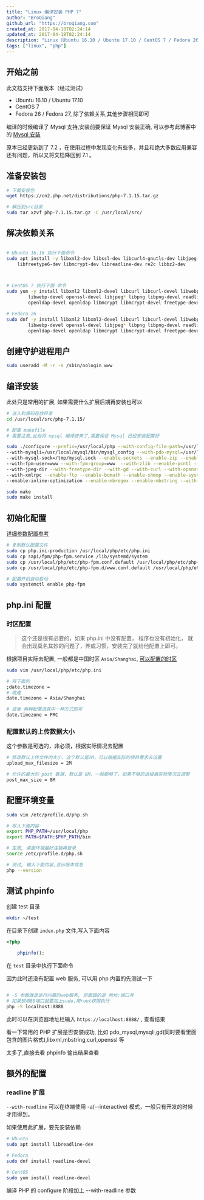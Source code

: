 ```yaml
---
title: "Linux 编译安装 PHP 7"
author: "BroQiang"
github_url: "https://broqiang.com"
created_at: 2017-04-18T02:24:14
updated_at: 2017-04-18T02:24:14
description: "Linux（Ubuntu 16.10 / Ubuntu 17.10 / CentOS 7 / Fedora 26 / Fedora 27） 编译安装 PHP 7"
tags: ["linux", "php"]
---
```


## 开始之前

此文档支持下面版本（经过测试）

- Ubuntu 16.10 / Ubuntu 17.10
- CentOS 7
- Fedora 26 / Fedora 27, 除了依赖关系,其他步骤相同即可

编译的时候编译了 Mysql 支持,安装前要保证 Mysql 安装正确, 可以参考此博客中的 [Mysql 安装](https://blog.broqiang.com/posts/11)

原本已经更新到了 7.2 ，在使用过程中发现变化有些多，并且和绝大多数应用兼容还有问题，所以又将文档降回到 7.1 。

## 准备安装包

```bash
# 下载安装包
wget https://cn2.php.net/distributions/php-7.1.15.tar.gz

# 解压到src目录
sudo tar xzvf php-7.1.15.tar.gz -C /usr/local/src/
```

## 解决依赖关系

```bash

# Ubuntu 16.10 执行下面命令
sudo apt install -y libxml2-dev libssl-dev libcurl4-gnutls-dev libjpeg-dev libpng-dev \
    libfreetype6-dev libmcrypt-dev libreadline-dev re2c libbz2-dev



# CentOS 7 执行下面 命令
sudo yum -y install libxml2 libxml2-devel libcurl libcurl-devel libwebp bzip2-devel \
        libwebp-devel openssl-devel libjpeg* libpng libpng-devel readline-devel \
        openldap-devel openldap libmcrypt libmcrypt-devel freetype-devel re2c

# Fedora 26
sudo dnf -y install libxml2 libxml2-devel libcurl libcurl-devel libwebp bzip2-devel \
        libwebp-devel openssl-devel libjpeg* libpng libpng-devel readline-devel \
        openldap-devel openldap libmcrypt libmcrypt-devel freetype-devel re2c

```

## 创建守护进程用户

```bash
sudo useradd -M -r -s /sbin/nologin www
```

## 编译安装

此处只是常用的扩展, 如果需要什么扩展后期再安装也可以

```bash
# 进入到源码存放目录
cd /usr/local/src/php-7.1.15/

# 配置 makefile
# 需要注意,此处将 mysql 编译进来了,需要保证 Mysql 已经安装配置好

sudo ./configure --prefix=/usr/local/php --with-config-file-path=/usr/local/php/etc \
--with-mysqli=/usr/local/mysql/bin/mysql_config --with-pdo-mysql=/usr/local/mysql \
--with-mysql-sock=/tmp/mysql.sock --enable-sockets --enable-zip --enable-fpm \
--with-fpm-user=www --with-fpm-group=www  --with-zlib --enable-pcntl --with-bz2 \
--with-jpeg-dir --with-freetype-dir --with-gd --with-curl --with-openssl --with-mhash \
--with-xmlrpc --enable-ftp --enable-bcmath --enable-shmop --enable-sysvsem --enable-soap \
--enable-inline-optimization --enable-mbregex --enable-mbstring --with-readline

sudo make
sudo make install
```

## 初始化配置

[详细参数配置参考](https://php.net/manual/zh/install.fpm.configuration.php)

```bash
# 复制默认配置文件
sudo cp php.ini-production /usr/local/php/etc/php.ini
sudo cp sapi/fpm/php-fpm.service /lib/systemd/system
sudo cp /usr/local/php/etc/php-fpm.conf.default /usr/local/php/etc/php-fpm.conf
sudo cp /usr/local/php/etc/php-fpm.d/www.conf.default /usr/local/php/etc/php-fpm.d/www.conf

# 配置开机自动启动
sudo systemctl enable php-fpm

```

## php.ini 配置

### 时区配置

> 这个还是很有必要的，如果 php.ini 中没有配置， 程序也没有初始化， 就会出现莫名其妙的问题了，养成习惯，安装完了就给他配置上即可。

根据项目实际去配置, 一般都是中国时区 `Asia/Shanghai`, [可以配置的时区](https://php.net/manual/zh/timezones.php)

```bash
sudo vim /usr/local/php/etc/php.ini

# 将下面的
;date.timezone =
# 改成
date.timezone = Asia/Shanghai

# 或者 两种配置选其中一种方式即可
date.timezone = PRC
```

### 配置默认的上传数据大小

这个参数是可选的，非必须，根据实际情况去配置

```bash
# 修改默认上传文件的大小，这个默认是2M，可以根据实际的项目需求去设置
upload_max_filesize = 2M

# 允许的最大的 post 数据，默认是 8M，一般都够了，如果不够的话根据实际情况去调整
post_max_size = 8M
```

## 配置环境变量

```bash
sudo vim /etc/profile.d/php.sh

# 写入下面内容
export PHP_PATH=/usr/local/php
export PATH=$PATH:$PHP_PATH/bin

# 生效, 桌面环境最好注销再登录
source /etc/profile.d/php.sh

# 测试, 输入下面内容,显示版本信息
php --version
```

## 测试 phpinfo

创建 test 目录

```bash
mkdir ~/test
```

在目录下创建 `index.php` 文件,写入下面内容

```php
<?php

    phpinfo();

```

在 `test` 目录中执行下面命令

因为此时还没有配置 web 服务, 可以用 php 内置的先测试一下

```bash

# -S 参数就是运行内置的web服务, 后面跟的是 地址:端口号
# 如果想用80端口就要加上sudo,用root权限执行
php -S localhost:8888
```

此时可以在浏览器地址栏输入 `https://localhost:8888/` , 查看结果

看一下常用的 PHP 扩展是否安装成功, 比如 pdo_mysql,mysqli,gd(同时要看里面包含的图片格式),libxml,mbstring,curl,openssl 等

太多了,直接去看 phpinfo 输出结果查看

## 额外的配置

### readline 扩展

`--with-readline` 可以在终端使用 -a(--interactive) 模式，一般只有开发的时候才用得到。

如果使用此扩展，要先安装依赖

```bash
# Ubuntu
sudo apt install libreadline-dev

# Fedora
sudo dnf install readline-devel

# CentOS
sudo yum install readline-devel
```

编译 PHP 的 configure 阶段加上 --with-readline 参数
